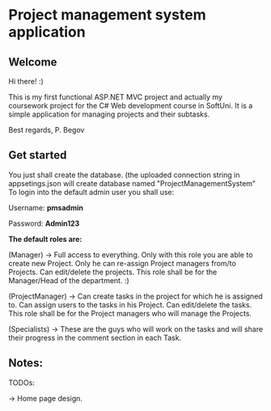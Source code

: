 # Project management system application

## Welcome
Hi there! :)

This is my first functional ASP.NET MVC project and actually my coursework project for the C# Web development course in SoftUni. It is a simple application for managing projects and their subtasks. 

Best regards, 
P. Begov

## Get started

You just shall create the database. (the uploaded connection string in appsetings.json will create database named "ProjectManagementSystem"
To login into the default admin user you shall use:

Username: **pmsadmin** 

Password: **Admin123**

**The default roles are:**

(Manager) -> Full access to everything. Only with this role you are able to create new Project. Only he can re-assign Project managers from/to Projects. Can edit/delete the projects.
This role shall be for the Manager/Head of the department. :)

(ProjectManager) -> Can create tasks in the project for which he is assigned to. Can assign users to the tasks in his Project. Can edit/delete the tasks.
This role shall be for the Project managers who will manage the Projects.

(Specialists) -> These are the guys who will work on the tasks and will share their progress in the comment section in each Task.


## Notes:
TODOs:

-> Home page design.
